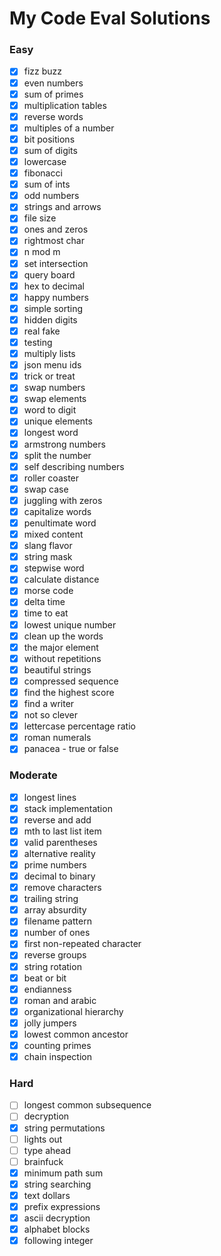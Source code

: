 # My Code Eval Solutions

### Easy

- [x] fizz buzz
- [x] even numbers
- [x] sum of primes
- [x] multiplication tables
- [x] reverse words
- [x] multiples of a number
- [x] bit positions
- [x] sum of digits
- [x] lowercase
- [x] fibonacci
- [x] sum of ints
- [x] odd numbers
- [x] strings and arrows
- [x] file size
- [x] ones and zeros
- [x] rightmost char
- [x] n mod m
- [x] set intersection
- [x] query board
- [x] hex to decimal
- [x] happy numbers
- [x] simple sorting
- [x] hidden digits
- [x] real fake
- [x] testing
- [x] multiply lists
- [x] json menu ids
- [x] trick or treat
- [x] swap numbers
- [x] swap elements
- [x] word to digit
- [x] unique elements
- [x] longest word
- [x] armstrong numbers
- [x] split the number
- [x] self describing numbers
- [x] roller coaster
- [x] swap case
- [x] juggling with zeros
- [x] capitalize words
- [x] penultimate word
- [x] mixed content
- [x] slang flavor
- [x] string mask
- [x] stepwise word
- [x] calculate distance
- [x] morse code
- [x] delta time
- [x] time to eat
- [x] lowest unique number
- [x] clean up the words
- [x] the major element
- [x] without repetitions
- [x] beautiful strings
- [x] compressed sequence
- [x] find the highest score
- [x] find a writer
- [x] not so clever
- [x] lettercase percentage ratio
- [x] roman numerals
- [x] panacea - true or false

### Moderate

- [x] longest lines
- [x] stack implementation
- [x] reverse and add
- [x] mth to last list item
- [x] valid parentheses
- [x] alternative reality
- [x] prime numbers
- [x] decimal to binary
- [x] remove characters
- [x] trailing string
- [x] array absurdity
- [x] filename pattern
- [x] number of ones
- [x] first non-repeated character
- [x] reverse groups
- [x] string rotation
- [x] beat or bit
- [x] endianness
- [x] roman and arabic
- [x] organizational hierarchy
- [x] jolly jumpers
- [x] lowest common ancestor
- [x] counting primes
- [x] chain inspection

### Hard

- [ ] longest common subsequence
- [ ] decryption
- [x] string permutations
- [ ] lights out
- [ ] type ahead
- [ ] brainfuck
- [x] minimum path sum
- [x] string searching
- [x] text dollars
- [x] prefix expressions
- [x] ascii decryption
- [x] alphabet blocks
- [x] following integer
